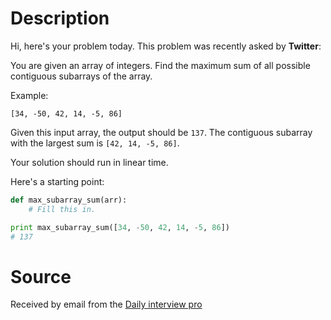 # Description

Hi, here's your problem today. This problem was recently asked by **Twitter**:

You are given an array of integers. Find the maximum sum of all possible contiguous subarrays of the array.

Example:

```
[34, -50, 42, 14, -5, 86]
```

Given this input array, the output should be `137`. The contiguous subarray with the largest sum is `[42, 14, -5, 86]`.

Your solution should run in linear time.

Here's a starting point:

```py
def max_subarray_sum(arr):
    # Fill this in.

print max_subarray_sum([34, -50, 42, 14, -5, 86])
# 137
```

# Source

Received by email from the [Daily interview pro](https://www.techseries.dev/daily)
